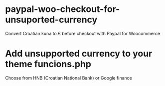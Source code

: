 # paypal-woo-checkout-for-unsuported-currency
Convert Croatian kuna to € before checkout with Paypal for Woocommerce

# Add unsupported currency to your theme funcions.php
Choose from HNB (Croatian National Bank) or Google finance
